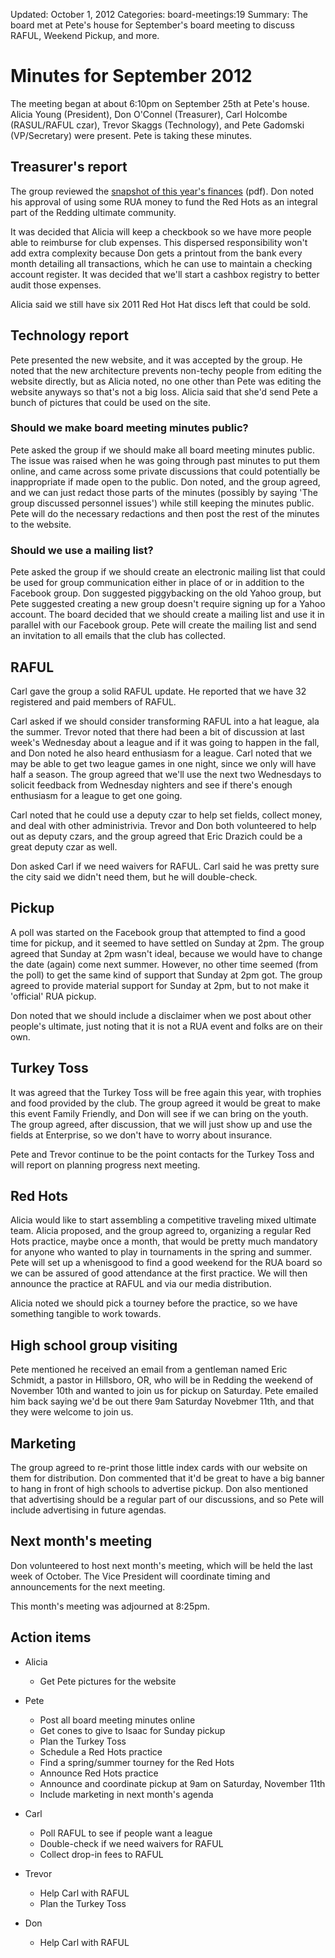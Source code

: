 Updated: October 1, 2012
Categories: board-meetings:19
Summary: The board met at Pete's house for September's board meeting to discuss RAFUL, Weekend Pickup, and more.

# Minutes for September 2012

The meeting began at about 6:10pm on September 25th at Pete's house.
Alicia Young (President), Don O'Connel (Treasurer), Carl Holcombe (RASUL/RAFUL czar), Trevor Skaggs (Technology), and Pete Gadomski (VP/Secretary) were present.
Pete is taking these minutes.


## Treasurer's report

The group reviewed the <a href="/attachments/financials/balance-sheet-2012-09-13.pdf">snapshot of this year's finances</a> (pdf).
Don noted his approval of using some RUA money to fund the Red Hots as an integral part of the Redding ultimate community.

It was decided that Alicia will keep a checkbook so we have more people able to reimburse for club expenses.
This dispersed responsibility won't add extra complexity because Don gets a printout from the bank every month detailing all transactions, which he can use to maintain a checking account register.
It was decided that we'll start a cashbox registry to better audit those expenses.

Alicia said we still have six 2011 Red Hot Hat discs left that could be sold.

## Technology report

Pete presented the new website, and it was accepted by the group.
He noted that the new architecture prevents non-techy people from editing the website directly, but as Alicia noted, no one other than Pete was editing the website anyways so that's not a big loss.
Alicia said that she'd send Pete a bunch of pictures that could be used on the site.

### Should we make board meeting minutes public?

Pete asked the group if we should make all board meeting minutes public.
The issue was raised when he was going through past minutes to put them online, and came across some private discussions that could potentially be inappropriate if made open to the public.
Don noted, and the group agreed, and we can just redact those parts of the minutes (possibly by saying 'The group discussed personnel issues') while still keeping the minutes public.
Pete will do the necessary redactions and then post the rest of the minutes to the website.

### Should we use a mailing list?

Pete asked the group if we should create an electronic mailing list that could be used for group communication either in place of or in addition to the Facebook group.
Don suggested piggybacking on the old Yahoo group, but Pete suggested creating a new group doesn't require signing up for a Yahoo account.
The board decided that we should create a mailing list and use it in parallel with our Facebook group.
Pete will create the mailing list and send an invitation to all emails that the club has collected.


## RAFUL

Carl gave the group a solid RAFUL update.
He reported that we have 32 registered and paid members of RAFUL.

Carl asked if we should consider transforming RAFUL into a hat league, ala the summer.
Trevor noted that there had been a bit of discussion at last week's Wednesday about a league and if it was going to happen in the fall, and Don noted he also heard enthusiasm for a league.
Carl noted that we may be able to get two league games in one night, since we only will have half a season.
The group agreed that we'll use the next two Wednesdays to solicit feedback from Wednesday nighters and see if there's enough enthusiasm for a league to get one going.

Carl noted that he could use a deputy czar to help set fields, collect money, and deal with other administrivia.
Trevor and Don both volunteered to help out as deputy czars, and the group agreed that Eric Drazich could be a great deputy czar as well.

Don asked Carl if we need waivers for RAFUL.
Carl said he was pretty sure the city said we didn't need them, but he will double-check.


## Pickup

A poll was started on the Facebook group that attempted to find a good time for pickup, and it seemed to have settled on Sunday at 2pm.
The group agreed that Sunday at 2pm wasn't ideal, because we would have to change the date (again) come next summer.
However, no other time seemed (from the poll) to get the same kind of support that Sunday at 2pm got.
The group agreed to provide material support for Sunday at 2pm, but to not make it 'official' RUA pickup.

Don noted that we should include a disclaimer when we post about other people's ultimate, just noting that it is not a RUA event and folks are on their own.


## Turkey Toss

It was agreed that the Turkey Toss will be free again this year, with trophies and food provided by the club.
The group agreed it would be great to make this event Family Friendly, and Don will see if we can bring on the youth.
The group agreed, after discussion, that we will just show up and use the fields at Enterprise, so we don't have to worry about insurance.

Pete and Trevor continue to be the point contacts for the Turkey Toss and will report on planning progress next meeting.

## Red Hots

Alicia would like to start assembling a competitive traveling mixed ultimate team.
Alicia proposed, and the group agreed to, organizing a regular Red Hots practice, maybe once a month, that would be pretty much mandatory for anyone who wanted to play in tournaments in the spring and summer.
Pete will set up a whenisgood to find a good weekend for the RUA board so we can be assured of good attendance at the first practice.
We will then announce the practice at RAFUL and via our media distribution.

Alicia noted we should pick a tourney before the practice, so we have something tangible to work towards.


## High school group visiting

Pete mentioned he received an email from a gentleman named Eric Schmidt, a pastor in Hillsboro, OR, who will be in Redding the weekend of November 10th and wanted to join us for pickup on Saturday.
Pete emailed him back saying we'd be out there 9am Saturday Novebmer 11th, and that they were welcome to join us.

## Marketing

The group agreed to re-print those little index cards with our website on them for distribution.
Don commented that it'd be great to have a big banner to hang in front of high schools to advertise pickup.
Don also mentioned that advertising should be a regular part of our discussions, and so Pete will include advertising in future agendas.


## Next month's meeting

Don volunteered to host next month's meeting, which will be held the last week of October.
The Vice President will coordinate timing and announcements for the next meeting.

This month's meeting was adjourned at 8:25pm.


## Action items

* Alicia

  * Get Pete pictures for the website

* Pete

  * Post all board meeting minutes online
  * Get cones to give to Isaac for Sunday pickup
  * Plan the Turkey Toss
  * Schedule a Red Hots practice
  * Find a spring/summer tourney for the Red Hots
  * Announce Red Hots practice
  * Announce and coordinate pickup at 9am on Saturday, November 11th
  * Include marketing in next month's agenda

* Carl

  * Poll RAFUL to see if people want a league
  * Double-check if we need waivers for RAFUL
  * Collect drop-in fees to RAFUL

* Trevor

  * Help Carl with RAFUL
  * Plan the Turkey Toss

* Don

  * Help Carl with RAFUL
